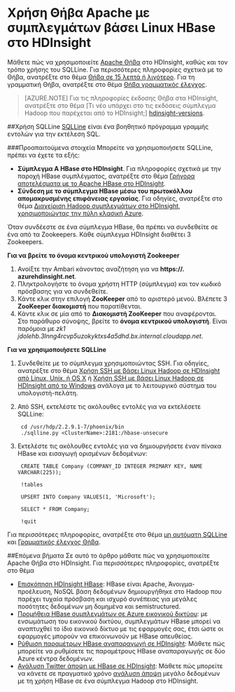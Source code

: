 <properties 
   pageTitle="Χρήση Apache Θήβα και σκίουρου στο HDInsight | Microsoft Azure" 
   description="Μάθετε πώς να χρησιμοποιείτε Apache Θήβα στο HDInsight, καθώς και πώς να εγκαταστήσετε και να ρυθμίσετε τις παραμέτρους σκίουρου σε σας σταθμούς εργασίας για να συνδεθείτε με ένα σύμπλεγμα HBase στο HDInsight." 
   services="hdinsight" 
   documentationCenter="" 
   authors="mumian" 
   manager="jhubbard" 
   editor="cgronlun"/>

<tags
   ms.service="hdinsight"
   ms.devlang="na"
   ms.topic="article"
   ms.tgt_pltfrm="na"
   ms.workload="big-data" 
   ms.date="09/02/2016"
   ms.author="jgao"/>

# <a name="use-apache-phoenix-with-linux-based-hbase-clusters-in-hdinsight"></a>Χρήση Θήβα Apache με συμπλεγμάτων βάσει Linux HBase στο HDInsight  

Μάθετε πώς να χρησιμοποιείτε [Apache Θήβα](http://phoenix.apache.org/) στο HDInsight, καθώς και τον τρόπο χρήσης του SQLLine. Για περισσότερες πληροφορίες σχετικά με το Θήβα, ανατρέξτε στο θέμα [Θήβα σε 15 λεπτά ή λιγότερο](http://phoenix.apache.org/Phoenix-in-15-minutes-or-less.html). Για τη γραμματική Θήβα, ανατρέξτε στο θέμα [Θήβα γραμματικός έλεγχος](http://phoenix.apache.org/language/index.html).

>[AZURE.NOTE] Για τις πληροφορίες έκδοσης Θήβα στα HDInsight, ανατρέξτε στο θέμα [Τι νέο υπάρχει στο τις εκδόσεις σύμπλεγμα Hadoop που παρέχεται από το HDInsight;] [hdinsight-versions].

##<a name="use-sqlline"></a>Χρήση SQLLine
[SQLLine](http://sqlline.sourceforge.net/) είναι ένα βοηθητικό πρόγραμμα γραμμής εντολών για την εκτέλεση SQL. 

###<a name="prerequisites"></a>Προαπαιτούμενα στοιχεία
Μπορείτε να χρησιμοποιήσετε SQLLine, πρέπει να έχετε τα εξής:

- **Σύμπλεγμα A HBase στο HDInsight**. Για πληροφορίες σχετικά με την παροχή HBase συμπλέγματος, ανατρέξτε στο θέμα [Γρήγορα αποτελέσματα με το Apache HBase στο HDInsight][hdinsight-hbase-get-started].
- **Σύνδεση με το σύμπλεγμα HBase μέσω του πρωτοκόλλου απομακρυσμένης επιφάνειας εργασίας**. Για οδηγίες, ανατρέξτε στο θέμα [Διαχείριση Hadoop συμπλεγμάτων στο HDInsight, χρησιμοποιώντας την πύλη κλασική Azure][hdinsight-manage-portal].


Όταν συνδέεστε σε ένα σύμπλεγμα HBase, θα πρέπει να συνδεθείτε σε ένα από τα Zookeepers. Κάθε σύμπλεγμα HDInsight διαθέτει 3 Zookeepers. 

**Για να βρείτε το όνομα κεντρικού υπολογιστή Zookeeper**

1. Ανοίξτε την Ambari κάνοντας αναζήτηση για να **https://<ClusterName>. azurehdinsight.net**.
2. Πληκτρολογήστε το όνομα χρήστη HTTP (σύμπλεγμα) και τον κωδικό πρόσβασης για να συνδεθείτε.
3. Κάντε κλικ στην επιλογή **ZooKeeper** από το αριστερό μενού. Βλέπετε 3 **ZooKeeper διακομιστή** που παρατίθενται.
4. Κάντε κλικ σε μία από το **Διακομιστή ZooKeeper** που αναφέρονται. Στο παράθυρο σύνοψης, βρείτε το **όνομα κεντρικού υπολογιστή**. Είναι παρόμοια με *zk1 jdolehb.3lnng4rcvp5uzokyktxs4a5dhd.bx.internal.cloudapp.net*.

**Για να χρησιμοποιήσετε SQLLine**

1. Συνδεθείτε με το σύμπλεγμα χρησιμοποιώντας SSH. Για οδηγίες, ανατρέξτε στο θέμα [Χρήση SSH με βάσει Linux Hadoop σε HDInsight από Linux, Unix, ή OS X](hdinsight-hadoop-linux-use-ssh-unix.md) ή [Χρήση SSH με βάσει Linux Hadoop σε HDInsight από το Windows](hdinsight-hadoop-linux-use-ssh-windows.md) ανάλογα με το λειτουργικό σύστημα του υπολογιστή-πελάτη.

2. Από SSH, εκτελέστε τις ακόλουθες εντολές για να εκτελέσετε SQLLine:

        cd /usr/hdp/2.2.9.1-7/phoenix/bin
        ./sqlline.py <ClusterName>:2181:/hbase-unsecure

2. Εκτελέστε τις ακόλουθες εντολές για να δημιουργήσετε έναν πίνακα HBase και εισαγωγή ορισμένων δεδομένων:

        CREATE TABLE Company (COMPANY_ID INTEGER PRIMARY KEY, NAME VARCHAR(225));
    
        !tables
        
        UPSERT INTO Company VALUES(1, 'Microsoft');
        
        SELECT * FROM Company;
        
        !quit

Για περισσότερες πληροφορίες, ανατρέξτε στο θέμα [μη αυτόματη SQLLine](http://sqlline.sourceforge.net/#manual) και [Γραμματικός έλεγχος Θήβα](http://phoenix.apache.org/language/index.html).


 
##<a name="next-steps"></a>Επόμενα βήματα
Σε αυτό το άρθρο μάθατε πώς να χρησιμοποιείτε Apache Θήβα στο HDInsight.  Για περισσότερες πληροφορίες, ανατρέξτε στο θέμα

- [Επισκόπηση HDInsight HBase][hdinsight-hbase-overview]: HBase είναι Apache, Άνοιγμα-προέλευση, NoSQL βάση δεδομένων δημιουργήθηκε στο Hadoop που παρέχει τυχαία πρόσβαση και ισχυρό συνέπειας για μεγάλες ποσότητες δεδομένων μη δομημένα και semistructured.
- [Προμήθεια HBase συμπλεγμάτων σε Azure εικονικού δικτύου][hdinsight-hbase-provision-vnet]: με ενσωμάτωση του εικονικού δικτύου, συμπλεγμάτων HBase μπορεί να αναπτυχθεί το ίδιο εικονικό δίκτυο με τις εφαρμογές σας, έτσι ώστε οι εφαρμογές μπορούν να επικοινωνούν με HBase απευθείας.
- [Ρύθμιση παραμέτρων HBase αναπαραγωγή σε HDInsight](hdinsight-hbase-geo-replication.md): Μάθετε πώς μπορείτε να ρυθμίσετε τις παραμέτρους HBase αναπαραγωγής σε δύο Azure κέντρα δεδομένων. 
- [Ανάλυση Twitter άποψη με HBase σε HDInsight][hbase-twitter-sentiment]: Μάθετε πώς μπορείτε να κάνετε σε πραγματικό χρόνο [ανάλυση άποψη](http://en.wikipedia.org/wiki/Sentiment_analysis) μεγάλο δεδομένων με τη χρήση HBase σε ένα σύμπλεγμα Hadoop στο HDInsight.

[azure-portal]: https://portal.azure.com
[vnet-point-to-site-connectivity]: https://msdn.microsoft.com/library/azure/09926218-92ab-4f43-aa99-83ab4d355555#BKMK_VNETPT

[hdinsight-versions]: hdinsight-component-versioning.md
[hdinsight-hbase-get-started]: hdinsight-hbase-tutorial-get-started.md
[hdinsight-manage-portal]: hdinsight-administer-use-management-portal.md#connect-to-hdinsight-clusters-by-using-rdp
[hdinsight-hbase-provision-vnet]: hdinsight-hbase-provision-vnet.md
[hdinsight-hbase-overview]: hdinsight-hbase-overview.md
[hbase-twitter-sentiment]: hdinsight-hbase-analyze-twitter-sentiment.md

[hdinsight-hbase-phoenix-sqlline]: ./media/hdinsight-hbase-phoenix-squirrel/hdinsight-hbase-phoenix-sqlline.png
[img-certificate]: ./media/hdinsight-hbase-phoenix-squirrel/hdinsight-hbase-vpn-certificate.png
[img-vnet-diagram]: ./media/hdinsight-hbase-phoenix-squirrel/hdinsight-hbase-vnet-point-to-site.png
[img-squirrel-driver]: ./media/hdinsight-hbase-phoenix-squirrel/hdinsight-hbase-squirrel-driver.png
[img-squirrel-alias]: ./media/hdinsight-hbase-phoenix-squirrel/hdinsight-hbase-squirrel-alias.png
[img-squirrel]: ./media/hdinsight-hbase-phoenix-squirrel/hdinsight-hbase-squirrel.png
[img-squirrel-sql]: ./media/hdinsight-hbase-phoenix-squirrel/hdinsight-hbase-squirrel-sql.png


 
